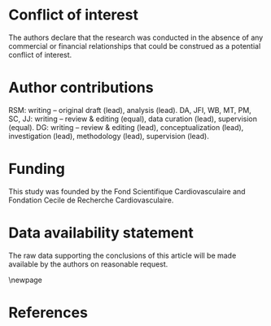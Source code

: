 # Conflict of interest

The authors declare that the research was conducted in the absence of any commercial or financial relationships that could be construed as a potential conflict of interest.

# Author contributions

RSM: writing – original draft (lead), analysis (lead). 
DA, JFI, WB, MT, PM, SC, JJ: writing – review & editing (equal), data curation (lead), supervision (equal). 
DG: writing – review & editing (lead), conceptualization (lead), investigation (lead), methodology (lead), supervision (lead).

# Funding

This study was founded by the Fond Scientifique Cardiovasculaire and Fondation Cecile de Recherche Cardiovasculaire.

# Data availability statement

The raw data supporting the conclusions of this article will be made available by the authors on reasonable request.

\newpage

# References
